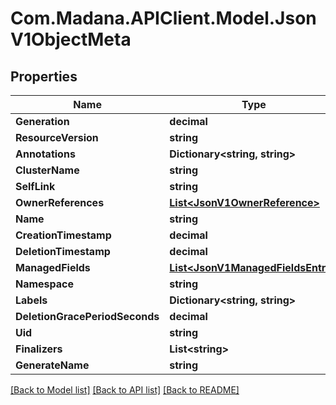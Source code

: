 
# Com.Madana.APIClient.Model.JsonV1ObjectMeta

## Properties

Name | Type | Description | Notes
------------ | ------------- | ------------- | -------------
**Generation** | **decimal** |  | [optional] 
**ResourceVersion** | **string** |  | [optional] 
**Annotations** | **Dictionary&lt;string, string&gt;** |  | [optional] 
**ClusterName** | **string** |  | [optional] 
**SelfLink** | **string** |  | [optional] 
**OwnerReferences** | [**List&lt;JsonV1OwnerReference&gt;**](JsonV1OwnerReference.md) |  | [optional] 
**Name** | **string** |  | [optional] 
**CreationTimestamp** | **decimal** |  | [optional] 
**DeletionTimestamp** | **decimal** |  | [optional] 
**ManagedFields** | [**List&lt;JsonV1ManagedFieldsEntry&gt;**](JsonV1ManagedFieldsEntry.md) |  | [optional] 
**Namespace** | **string** |  | [optional] 
**Labels** | **Dictionary&lt;string, string&gt;** |  | [optional] 
**DeletionGracePeriodSeconds** | **decimal** |  | [optional] 
**Uid** | **string** |  | [optional] 
**Finalizers** | **List&lt;string&gt;** |  | [optional] 
**GenerateName** | **string** |  | [optional] 

[[Back to Model list]](../README.md#documentation-for-models)
[[Back to API list]](../README.md#documentation-for-api-endpoints)
[[Back to README]](../README.md)

